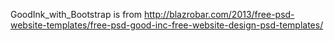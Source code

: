 GoodInk_with_Bootstrap is from http://blazrobar.com/2013/free-psd-website-templates/free-psd-good-inc-free-website-design-psd-templates/

